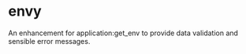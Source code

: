 envy
====

An enhancement for application:get_env to provide data validation and sensible error messages.